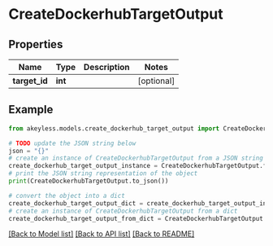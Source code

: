 # CreateDockerhubTargetOutput


## Properties

Name | Type | Description | Notes
------------ | ------------- | ------------- | -------------
**target_id** | **int** |  | [optional] 

## Example

```python
from akeyless.models.create_dockerhub_target_output import CreateDockerhubTargetOutput

# TODO update the JSON string below
json = "{}"
# create an instance of CreateDockerhubTargetOutput from a JSON string
create_dockerhub_target_output_instance = CreateDockerhubTargetOutput.from_json(json)
# print the JSON string representation of the object
print(CreateDockerhubTargetOutput.to_json())

# convert the object into a dict
create_dockerhub_target_output_dict = create_dockerhub_target_output_instance.to_dict()
# create an instance of CreateDockerhubTargetOutput from a dict
create_dockerhub_target_output_from_dict = CreateDockerhubTargetOutput.from_dict(create_dockerhub_target_output_dict)
```
[[Back to Model list]](../README.md#documentation-for-models) [[Back to API list]](../README.md#documentation-for-api-endpoints) [[Back to README]](../README.md)


